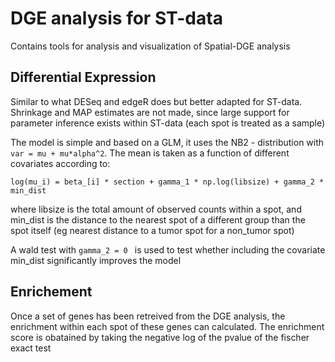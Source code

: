 # DGE analysis for ST-data

Contains tools for analysis and visualization of Spatial-DGE analysis

## Differential Expression

Similar to what DESeq and edgeR does but better adapted for ST-data. Shrinkage and MAP estimates are not made, since large support for parameter inference exists within ST-data (each spot is treated
as a sample)

The model is simple and based on a GLM, it uses the NB2 - distribution with ```var = mu + mu*alpha^2```. The mean is taken as a
function of different covariates according to:

```
log(mu_i) = beta_[i] * section + gamma_1 * np.log(libsize) + gamma_2 * min_dist

```

where libsize is the total amount of observed counts within a spot, and min_dist is the distance to the nearest spot of a different group than the spot itself (eg nearest distance to a tumor spot for
a non_tumor spot)

A wald test with ```gamma_2 = 0 ``` is used to test whether including the covariate min_dist significantly improves the model

## Enrichement

Once a set of genes has been retreived from the DGE analysis, the enrichment within each spot of these genes can calculated. The enrichment score is obatained
by taking the negative log of the pvalue of the fischer exact test
